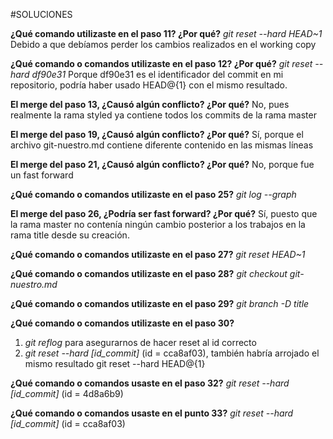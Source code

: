 #SOLUCIONES

**¿Qué comando utilizaste en el paso 11? ¿Por qué?**
*git reset --hard HEAD~1* Debido a que debíamos perder los cambios realizados en el working copy

**¿Qué comando o comandos utilizaste en el paso 12? ¿Por qué?**
*git reset --hard df90e31* Porque df90e31 es el identificador del commit en mi repositorio, podría haber 
usado HEAD@{1} con el mismo resultado.

**El merge del paso 13, ¿Causó algún conflicto? ¿Por qué?**
No, pues realmente la rama styled ya contiene todos los commits de la rama master

**El merge del paso 19, ¿Causó algún conflicto? ¿Por qué?**
Sí, porque el archivo git-nuestro.md contiene diferente contenido en las mismas líneas

**El merge del paso 21, ¿Causó algún conflicto? ¿Por qué?**
No, porque fue un fast forward

**¿Qué comando o comandos utilizaste en el paso 25?**
*git log --graph*

**El merge del paso 26, ¿Podría ser fast forward? ¿Por qué?**
Sí, puesto que la rama master no contenía ningún cambio posterior a los trabajos en la rama title desde su 
creación.

**¿Qué comando o comandos utilizaste en el paso 27?**
*git reset HEAD~1*

**¿Qué comando o comandos utilizaste en el paso 28?**
*git checkout git-nuestro.md*

**¿Qué comando o comandos utilizaste en el paso 29?**
*git branch -D title*

**¿Qué comando o comandos utilizaste en el paso 30?**
1. *git reflog* para asegurarnos de hacer reset al id correcto
2. *git reset --hard [id_commit]* (id = cca8af03), también habría arrojado el mismo resultado git reset --hard HEAD@{1}

**¿Qué comando o comandos usaste en el paso 32?**
*git reset --hard [id_commit]* (id = 4d8a6b9)

**¿Qué comando o comandos usaste en el punto 33?**
*git reset --hard [id_commit]* (id = cca8af03) 

